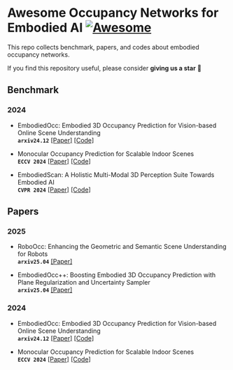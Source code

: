 # Awesome Occupancy Networks for Embodied AI  [![Awesome](https://cdn.rawgit.com/sindresorhus/awesome/d7305f38d29fed78fa85652e3a63e154dd8e8829/media/badge.svg)](https://github.com/sindresorhus/awesome)
This repo collects benchmark, papers, and codes about embodied occupancy networks.

If you find this repository useful, please consider  **giving us a star** 🌟

## Benchmark
### 2024
- EmbodiedOcc: Embodied 3D Occupancy Prediction for Vision-based Online Scene Understanding <br>
**`arxiv24.12`** [[Paper]](https://arxiv.org/pdf/2412.04380.pdf) [[Code]](https://github.com/YkiWu/EmbodiedOcc) <br>
  
- Monocular Occupancy Prediction for Scalable Indoor Scenes <br>
**`ECCV 2024`** [[Paper]](https://arxiv.org/pdf/2407.11730.pdf) [[Code]](https://github.com/hongxiaoy/ISO) <br>
  
- EmbodiedScan: A Holistic Multi-Modal 3D Perception Suite Towards Embodied AI <br>
**`CVPR 2024`** [[Paper]](https://arxiv.org/pdf/2312.16170.pdf) [[Code]](https://github.com/OpenRobotLab/EmbodiedScan) <br>

## Papers
### 2025
- RoboOcc: Enhancing the Geometric and Semantic Scene Understanding for Robots <br>
**`arxiv25.04`** [[Paper]](https://arxiv.org/pdf/2504.14604.pdf) <br>

- EmbodiedOcc++: Boosting Embodied 3D Occupancy Prediction with Plane Regularization and Uncertainty Sampler <br>
**`arxiv25.04`** [[Paper]](https://arxiv.org/pdf/2504.09540.pdf) <br>

### 2024
- EmbodiedOcc: Embodied 3D Occupancy Prediction for Vision-based Online Scene Understanding <br>
**`arxiv24.12`** [[Paper]](https://arxiv.org/pdf/2412.04380.pdf) [[Code]](https://github.com/YkiWu/EmbodiedOcc) <br>

- Monocular Occupancy Prediction for Scalable Indoor Scenes <br>
**`ECCV 2024`** [[Paper]](https://arxiv.org/pdf/2407.11730.pdf) [[Code]](https://github.com/hongxiaoy/ISO) <br>
